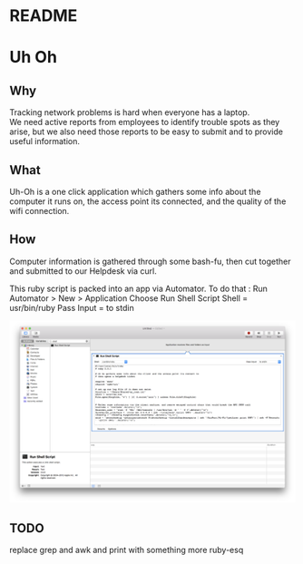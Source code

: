 # README

# Uh Oh
## Why
Tracking network problems is hard when everyone has a laptop.  
We need active reports from employees to identify trouble spots as they arise, but we also need those reports to be easy to submit and to provide useful information.

## What
Uh-Oh is a one click application which gathers some info about the computer it runs on, the access point its connected, and the quality of the wifi connection.

## How
Computer information is gathered through some bash-fu, then cut together and submitted to our Helpdesk via curl.

This ruby script is packed into an app via Automator.  To do that : 
Run Automator > New > Application
Choose Run Shell Script
Shell = usr/bin/ruby
Pass Input = to stdin

![automator](https://github.com/bongardino/uhoh/blob/master/Screenshot%202018-03-08%2023.17.01.png)

## TODO
replace grep and awk and print with something more ruby-esq
